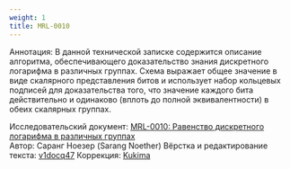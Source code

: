 ```yaml
---
weight: 1
title: MRL-0010
---
```


Аннотация: В данной технической записке содержится описание алгоритма, обеспечивающего доказательство знания дискретного логарифма в различных группах. Схема выражает общее значение в виде скалярного представления битов и использует набор кольцевых подписей для доказательства того, что значение каждого бита действительно и одинаково (вплоть до полной эквивалентности) в обеих скалярных группах.​​

Исследовательский документ: [MRL-0010: Равенство дискретного логарифма в различных группах](https://docs.xmr.ru/research/mrl-0010/MRL-0010.pdf)  
Автор: Саранг Ноезер (Sarang Noether)
Вёрстка и редактирование текста: [v1docq47](https://t.me/v1docq47)
Коррекция: [Kukima](https://t.me/Kukima)
